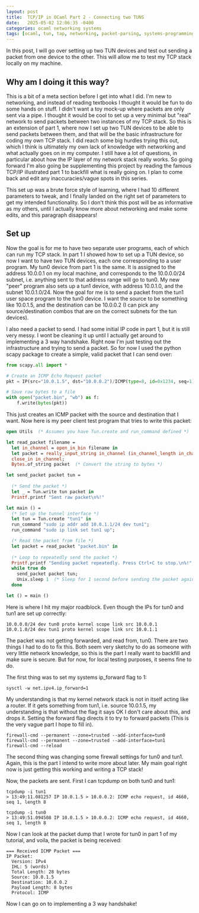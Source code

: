 ```yaml
---
layout: post
title:  TCP/IP in OCaml Part 2 - Connecting two TUNS
date:   2025-05-02 12:06:35 -0400
categories: ocaml networking systems
tags: [ocaml, tun, tap, networking, packet-parsing, systems-programming]
---
```


In this post, I will go over setting up two TUN devices and test out sending a packet from one device to the other. This will allow me to test my TCP stack locally on my machine.

## Why am I doing it this way? 

This is a bit of a meta section before I get into what I did. I'm new to networking, and instead of reading textbooks I thought it would be fun to do some hands on stuff. I didn't want a toy mock-up where packets are only sent via a pipe. I thought it would be cool to set up a very minimal but "real" network to send packets between two instances of my TCP stack. So this is an extension of part 1, where now I set up two TUN devices to be able to send packets between them, and that will be the basic infrastructure for coding my own TCP stack. I did reach some big hurdles trying this out, which I think is ultimately my own lack of knowledge with networking and what actually goes on in my computer. I still have a lot of questions, in particular about how the IP layer of my network stack really works. So going forward I'm also going be supplementing this project by reading the famous TCP/IP illustrated part 1 to backfill what is really going on. I plan to come back and edit any inaccuracies/vague spots in this series. 

This set up was a brute force style of learning, where I had 10 different parameters to tweak, and I finally landed on the right set of parameters to get my intended functionality. So I don't think this post will be as informative as my others, until I actually know more about networking and make some edits, and this paragraph disappears! 

## Set up

Now the goal is for me to have two separate user programs, each of which can run my TCP stack. In part 1 I showed how to set up a TUN device, so now I want to have two TUN devices, each one corresponding to a user program. My tun0 device from part 1 is the same. It is assigned to the address 10.0.0.1 on my local machine, and corresponds to the 10.0.0.0/24 subnet, i.e. anything sent to that address range will go to tun0. My new "peer" program also sets up a tun1 device, with address 10.0.1.0, and the subnet 10.0.1.0/24. Now the goal for me is to send a packet from the tun1 user space program to the tun0 device. I want the source to be something like 10.0.1.5, and the destination can be 10.0.0.2 (I can pick any source/destination combos that are on the correct subnets for the tun devices). 

I also need a packet to send. I had some initial IP code in part 1, but it is still very messy. I wont be cleaning it up until I actually get around to implementing a 3 way handshake. Right now I'm just testing out the infrastructure and trying to send a packet. So for now I used the python scapy package to create a simple, valid packet that I can send over: 

```python
from scapy.all import *

# Create an ICMP Echo Request packet
pkt = IP(src="10.0.1.5", dst="10.0.0.2")/ICMP(type=8, id=0x1234, seq=1)

# Save raw bytes to a file
with open("packet.bin", "wb") as f:
    f.write(bytes(pkt))
```

This just creates an ICMP packet with the source and destination that I want. Now here is my peer client test program that tries to write this packet: 

```ocaml
open Utils  (* Assumes you have Tun.create and run_command defined *)

let read_packet filename =
  let in_channel = open_in_bin filename in
  let packet = really_input_string in_channel (in_channel_length in_channel) in
  close_in in_channel;
  Bytes.of_string packet  (* Convert the string to bytes *)

let send_packet packet tun =
  
  (* Send the packet *)
  let _ = Tun.write tun packet in
  Printf.printf "Sent raw packet\n%!"

let main () =
  (* Set up the tunnel interface *)
  let tun = Tun.create "tun1" in
  run_command "sudo ip addr add 10.0.1.1/24 dev tun1";
  run_command "sudo ip link set tun1 up";

  (* Read the packet from file *)
  let packet = read_packet "packet.bin" in
  
  (* Loop to repeatedly send the packet *)
  Printf.printf "Sending packet repeatedly. Press Ctrl+C to stop.\n%!";
  while true do
    send_packet packet tun;
    Unix.sleep 1  (* Sleep for 1 second before sending the packet again *)
  done

let () = main ()
```

Here is where I hit my major roadblock. Even though the IPs for tun0 and tun1 are set up correctly: 

```
10.0.0.0/24 dev tun0 proto kernel scope link src 10.0.0.1 
10.0.1.0/24 dev tun1 proto kernel scope link src 10.0.1.1 
```

The packet was not getting forwarded, and read from, tun0. There are two things I had to do to fix this. Both seem very sketchy to do as someone with very little network knowledge, so this is the part I really want to backfill and make sure is secure. But for now, for local testing purposes, it seems fine to do. 

The first thing was to set my systems ip_forward flag to 1: 

```
sysctl -w net.ipv4.ip_forward=1
```

My understanding is that my kernel network stack is not in itself acting like a router. If it gets something from tun1, i.e. source 10.0.1.5, my understanding is that without the flag it says OK I don't care about this, and drops it. Setting the forward flag directs it to try to forward packets (This is the very vague part I hope to fill in). 

```
firewall-cmd --permanent --zone=trusted --add-interface=tun0
firewall-cmd --permanent --zone=trusted --add-interface=tun1
firewall-cmd --reload
```

The second thing was changing some firewall settings for tun0 and tun1. Again, this is the part I intend to write more about later. My main goal right now is just getting this working and writing a TCP stack! 

Now, the packets are sent. First I can tcpdump on both tun0 and tun1: 

```
tcpdump -i tun1
> 13:49:11.081257 IP 10.0.1.5 > 10.0.0.2: ICMP echo request, id 4660, seq 1, length 8

tcpdump -i tun0
> 13:49:51.094508 IP 10.0.1.5 > 10.0.0.2: ICMP echo request, id 4660, seq 1, length 8
```

Now I can look at the packet dump that I wrote for tun0 in part 1 of my tutorial, and voila, the packet is being received: 

```
=== Received ICMP Packet ===
IP Packet:
  Version: IPv4
  IHL: 5 (words)
  Total Length: 28 bytes
  Source: 10.0.1.5
  Destination: 10.0.0.2
  Payload Length: 8 bytes
  Protocol: ICMP
```

Now I can go on to implementing a 3 way handshake!

